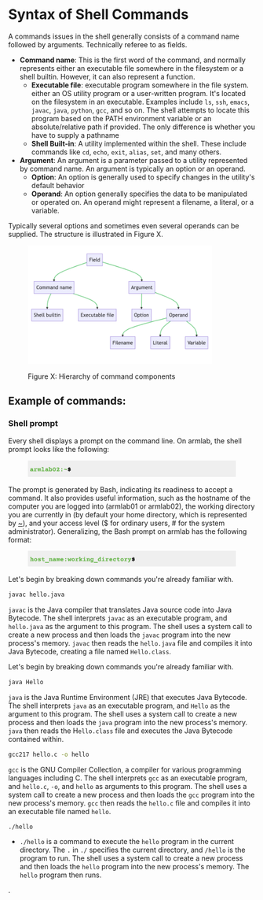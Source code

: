 # Syntax of Shell Commands

A commands issues in the shell generally consists of a command name followed by arguments. Technically referee to as fields.&#x20;

* **Command name**: This is the first word of the command, and normally represents either an executable file somewhere in the filesystem or a shell builtin. However, it can also represent a function.&#x20;
  * **Executable file**: executable program somewhere in the file system. either an OS utility program or a user-written program. It's located on the filesystem in an executable. Examples include `ls`, `ssh`, `emacs`, `javac`, `java`, `python`, `gcc`, and so on. The shell attempts to locate this program based on the PATH environment variable or an absolute/relative path if provided. The only difference is whether you have to supply a pathname
  * **Shell Built-in**: A utility implemented within the shell. These include commands like `cd`, `echo`, `exit`, `alias`, `set`, and many others.
* **Argument**: An argument is a parameter passed to a utility represented by command name.  An argument is typically an option or an operand.
  * **Option**: An option is generally used to specify changes in the utility's default behavior
  * **Operand**: An option generally specifies the data to be manipulated or operated on. An operand might represent a filename, a literal, or a variable.&#x20;

Typically several options and sometimes even several operands can be supplied. The structure is illustrated in Figure X.&#x20;



<figure><img src="../../.gitbook/assets/Screenshot 2023-05-19 at 4.10.11 PM.png" alt="" width="375"><figcaption><p>Figure X: Hierarchy of command components</p></figcaption></figure>



## Example of commands:&#x20;

### Shell prompt

Every shell displays a prompt on the command line. On armlab, the shell prompt looks like the following:

<figure><img src="../../.gitbook/assets/Screenshot 2023-04-25 at 3.08.46 PM.png" alt=""><figcaption></figcaption></figure>

The prompt is generated by Bash, indicating its readiness to accept a command. It also provides useful information, such as the hostname of the computer you are logged into (armlab01 or armlab02), the working directory you are currently in (by default your home directory, which is represented by [\~](../../bash/useful-command-line-features.md#tilde-expansion)), and your access level ($ for ordinary users, # for the system administrator). Generalizing, the Bash prompt on armlab has the following format:&#x20;

<figure><img src="../../.gitbook/assets/Screenshot 2023-04-25 at 3.08.28 PM.png" alt=""><figcaption></figcaption></figure>



Let's begin by breaking down commands you're already familiar with.&#x20;

```bash
javac hello.java
```

`javac` is the Java compiler that translates Java source code into Java Bytecode. The shell interprets `javac` as an executable program, and `hello.java` as the argument to this program. The shell uses a system call to create a new process and then loads the `javac` program into the new process's memory. `javac` then reads the `hello.java` file and compiles it into Java Bytecode, creating a file named `Hello.class`.

Let's begin by breaking down commands you're already familiar with.&#x20;

```bash
java Hello 
```

`java` is the Java Runtime Environment (JRE) that executes Java Bytecode. The shell interprets `java` as an executable program, and `Hello` as the argument to this program. The shell uses a system call to create a new process and then loads the `java` program into the new process's memory. `java` then reads the H`ello.class` file and executes the Java Bytecode contained within.

```bash
gcc217 hello.c -o hello
```

`gcc` is the GNU Compiler Collection, a compiler for various programming languages including C. The shell interprets `gcc` as an executable program, and `hello.c`, `-o`, and `hello` as arguments to this program. The shell uses a system call to create a new process and then loads the `gcc` program into the new process's memory. `gcc` then reads the `hello.c` file and compiles it into an executable file named `hello`.

```bash
./hello
```

* `./hello` is a command to execute the `hello` program in the current directory. The `.` in `./` specifies the current directory, and `/hello` is the program to run. The shell uses a system call to create a new process and then loads the `hello` program into the new process's memory. The `hello` program then runs.

.
